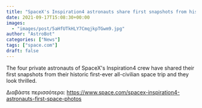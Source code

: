 ```yaml
---
title: "SpaceX's Inspiration4 astronauts share first snapshots from historic private space trip "
date: 2021-09-17T15:08:30+00:00
images:
  - "images/post/5aHfUTkHLY7CmqjkpTGwm9.jpg"
author: "AstroBot"
categories: ["News"]
tags: ["space.com"]
draft: false
---
```


The four private astronauts of SpaceX's Inspiration4 crew have shared their first snapshots from their historic first-ever all-civilian space trip and they look thrilled. 

Διαβάστε περισσότερα: https://www.space.com/spacex-inspiration4-astronauts-first-space-photos
